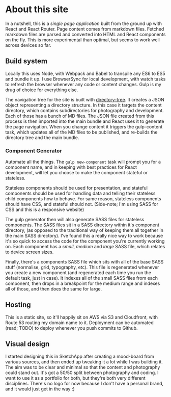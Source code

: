 # **About** this site

In a nutshell, this is a _single page application_ built from the ground up with React and React Router. Page content comes from markdown files. Fetched markdown files are parsed and converted into HTML and React components on the fly. This is more experimental than optimal, but seems to work well across devices so far.

## __Build__ system

Locally this uses Node, with Webpack and Babel to transpile any ES6 to ES5 and bundle it up. I use BrowserSync for local development, with watch tasks to refresh the browser whenever any code or content changes. Gulp is my drug of choice for everything else.

The navigation tree for the site is built with <a href="https://www.npmjs.com/package/directory-tree" target="_blank" >directory-tree</a>. It creates a JSON object representing a directory structure. In this case it targets the content directory, which contains subdirectories for photography and development. Each of those has a bunch of MD files. The JSON file created from this process is then imported into the main bundle and React uses it to generate the page navigation. When you change content it triggers the gulp-content task, which updates all of the MD files to be published, and re-builds the directory tree and the main bundle.

### __Component__ Generator

Automate all the things. The `gulp new-component` task will prompt you for a component name, and in keeping with best practices for React development, will let you choose to make the component stateful or stateless.

Stateless components should be used for presentation, and stateful components should be used for handling data and telling their stateless child components how to behave. For same reason, stateless components should have CSS, and stateful should not. (Side-note; I'm using SASS for CSS and this is a responsive website)

The gulp generator then will also generate SASS files for stateless components. The SASS files sit in a SASS directory within it's component directory, (as opposed to the traditional way of keeping them all together in the main SASS directory). I've found this a really nice way to work because it's so quick to access the code for the component you're currently working on. Each component has a *small*, *medium* and *large* SASS file, which relates to device screen sizes.

Finally, there's a components SASS file which sits with all of the base SASS stuff (normalise, grid, typography, etc). This file is regenerated whenever you create a new component (and regenerated each time you run the default task, just in case). It indexes all of the small SASS files from each component, then drops in a breakpoint for the medium range and indexes all of those, and then does the same for large.

## __Hosting__

This is a static site, so it'll happily sit on AWS via S3 and Cloudfront, with Route 53 routing my domain name to it. Deployment can be automated (read; TODO) to deploy whenever you push commits to Github.

## **Visual design** ##

I started designing this in SketchApp after creating a mood-board from various sources, and then ended up tweaking it a lot while I was building it. The aim was to be clear and minimal so that the content and photography could stand out. It's got a 50/50 split between photography and coding. I want to use it as a portfolio for both, but they're both very different disciplines. There's no logo for now because I don't have a personal brand, and it would just get in the way :)
